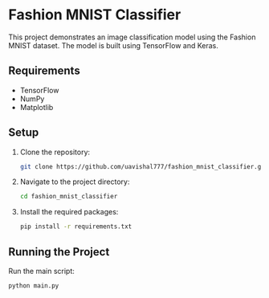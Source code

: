 # Fashion MNIST Classifier

This project demonstrates an image classification model using the Fashion MNIST dataset. The model is built using TensorFlow and Keras.

## Requirements

- TensorFlow
- NumPy
- Matplotlib

## Setup

1. Clone the repository:
    ```bash
    git clone https://github.com/uavishal777/fashion_mnist_classifier.git
    ```
2. Navigate to the project directory:
    ```bash
    cd fashion_mnist_classifier
    ```
3. Install the required packages:
    ```bash
    pip install -r requirements.txt
    ```

## Running the Project

Run the main script:
```bash
python main.py
